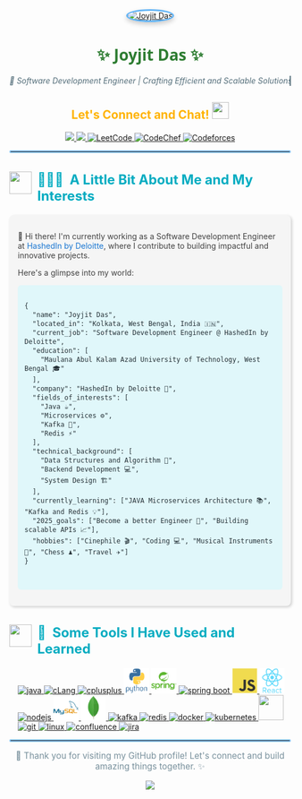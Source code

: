 <div align="center">
    <a href="https://github.com/joyjitdas3918" target="_blank">
        <img src="https://media.licdn.com/dms/image/v2/D4E03AQHDoC6Uj8Xscw/profile-displayphoto-shrink_400_400/profile-displayphoto-shrink_400_400/0/1725519214622?e=1749686400&v=beta&t=q3QmewIomt-fIcGoJnY9HWMcjenxFMEQUHEn24FdHuI"
             alt="Joyjit Das"
             width="150"
             height="150"
             style="border-radius: 50%;
                    border: 3px solid #64b5f6; /* A nice blue */
                    box-shadow: 0 4px 8px rgba(0, 0, 0, 0.2); /* Subtle shadow */
                    animation: pulse 2s infinite alternate;"
        >
    </a>
    <h1 align="center" style="color: #2e7d32; /* A vibrant green */
                       font-family: 'Segoe UI', Tahoma, Geneva, Verdana, sans-serif;
                       animation: fadeIn 1s ease-in-out;">
        ✨ Joyjit Das ✨
    </h1>
    <p align="center" style="color: #546e7a; /* A dark grey */
                       font-style: italic;
                       animation: fadeIn 1s ease-in-out 0.5s, typing 2.5s steps(40, end), blink-caret .75s step-end infinite;
                       white-space: nowrap;
                       overflow: hidden;
                       border-right: 0.15em solid #546e7a;">
        🚀 Software Development Engineer | Crafting Efficient and Scalable Solutions 💡
    </p>
    <h2 align="center" style="color: #ffb300; /* A warm amber */
                           animation: fadeInUp 1s ease-in-out 1s;">
        Let's Connect and Chat! <img src="https://raw.githubusercontent.com/MartinHeinz/MartinHeinz/master/wave.gif" width="30" height="30">
    </h2>
    <p align="center">
        <a href="https://www.linkedin.com/in/joyjit-das/">
            <img height="50" src="https://img.shields.io/badge/LinkedIn-%230077B5.svg?style=for-the-badge&logo=linkedin&logoColor=white"/>
        </a>
        <a href="https://www.instagram.com/joyjit_codes/">
            <img height="50" src="https://img.shields.io/badge/Instagram-%23E4405F.svg?style=for-the-badge&logo=instagram&logoColor=white"/>
        </a>
        <a href="[Your LeetCode Profile URL]" target="_blank">
            <img height="50" src="https://img.shields.io/badge/LeetCode-FFA116?style=for-the-badge&logo=leetcode&logoColor=black" alt="LeetCode">
        </a>
        <a href="[Your CodeChef Profile URL]" target="_blank">
            <img height="50" src="https://img.shields.io/badge/CodeChef-%23ED7717.svg?style=for-the-badge&logo=codechef&logoColor=white" alt="CodeChef">
        </a>
        <a href="[Your Codeforces Profile URL]" target="_blank">
            <img height="50" src="https://img.shields.io/badge/Codeforces-%234CAF50.svg?style=for-the-badge&logo=codeforces&logoColor=white" alt="Codeforces">
        </a>
    </p>
</div>
<hr style="border: 2px solid #90caf9; /* A lighter blue */ border-radius: 5px;">

<h2 style="color: #00acc1; /* A teal color */
                   font-size: 1.7em;
                   animation: slideInLeft 1s ease-in-out;">
    <img src="https://raw.githubusercontent.com/devicons/devicon/master/icons/code/code-badge.svg" align="left" width="40" height="40" style="margin-right: 10px;">
    👨🏻‍💻 &nbsp;A Little Bit About Me and My Interests
</h2>
<div style="animation: slideInRight 1s ease-in-out; padding: 15px; background-color: #f5f5f5; border-radius: 8px; box-shadow: 2px 2px 5px #ccc;">
    <p style="color: #424242;">
        👋 Hi there! I'm currently working as a Software Development Engineer at <a href="https://www2.deloitte.com/in/en.html" target="_blank" style="color: #1976d2; text-decoration: none;">HashedIn by Deloitte</a>, where I contribute to building impactful and innovative projects.
    </p>
    <p style="color: #424242;">
        Here's a glimpse into my world:
    </p>
    <pre style="background-color: #e0f7fa; /* A light cyan */ padding: 12px; border-radius: 6px; color:#263238; font-family: 'Consolas', monospace; overflow-x: auto;">
        <code>
{
  "name": "Joyjit Das",
  "located_in": "Kolkata, West Bengal, India 🇮🇳",
  "current_job": "Software Development Engineer @ HashedIn by Deloitte",
  "education": [
    "Maulana Abul Kalam Azad University of Technology, West Bengal 🎓"
  ],
  "company": "HashedIn by Deloitte 🏢",
  "fields_of_interests": [
    "Java ☕",
    "Microservices ⚙️",
    "Kafka 🚀",
    "Redis ⚡"
  ],
  "technical_background": [
    "Data Structures and Algorithm 🧠",
    "Backend Development 💻",
    "System Design 🏗️"
  ],
  "currently_learning": ["JAVA Microservices Architecture 📚", "Kafka and Redis 💡"],
  "2025_goals": ["Become a better Engineer 💪", "Building scalable APIs 📈"],
  "hobbies": ["Cinephile 🎬", "Coding 💻", "Musical Instruments 🎸", "Chess ♟️", "Travel ✈️"]
}
        </code>
    </pre>
</div>
<h2 style="color: #00acc1; /* A teal color */
                   font-size: 1.7em;
                   animation: slideInLeft 1s ease-in-out;">
    <img src="https://raw.githubusercontent.com/devicons/devicon/master/icons/terminal/terminal-badge.svg" align="left" width="40" height="40" style="margin-right: 10px;">
    🚀 &nbsp;Some Tools I Have Used and Learned
</h2>
<p align="left" style="animation: fadeIn 1s ease-in-out 0.8s; padding-left: 15px;">
    <a href="https://www.java.com" target="_blank"> <img src="https://cdn.jsdelivr.net/gh/devicons/devicon/icons/java/java-original.svg" alt="java" width="45" height="45"/> </a>
    <a href="https://www.cprogramming.com/" target="_blank"> <img src="https://cdn.jsdelivr.net/gh/devicons/devicon/icons/c/c-original.svg" alt="cLang" width="45" height="45"/> </a>
    <a href="https://www.w3schools.com/cpp/" target="_blank"> <img src="https://cdn.jsdelivr.net/gh/devicons/devicon/icons/cplusplus/cplusplus-original.svg" alt="cplusplus" width="45" height="45"/> </a>
    <a href="https://www.python.org" target="_blank"> <img src="https://raw.githubusercontent.com/devicons/devicon/master/icons/python/python-original-wordmark.svg" alt="python" width="45" height="45"/> </a>
    <a href="https://spring.io/" target="_blank"> <img src="https://raw.githubusercontent.com/devicons/devicon/master/icons/spring/spring-original-wordmark.svg" alt="spring" width="45" height="45" /> </a>
    <a href="https://spring.io/projects/spring-boot" target="_blank"> <img src="https://cdn.jsdelivr.net/gh/devicons/devicon/icons/springboot/springboot-original-wordmark.svg" alt="spring boot" width="45" height="45" /> </a>
    <a href="https://developer.mozilla.org/en-US/docs/Web/JavaScript" target="_blank"> <img src="https://raw.githubusercontent.com/devicons/devicon/master/icons/javascript/javascript-original.svg" alt="javascript" width="45" height="45" /> </a>
    <a href="https://react.dev/" target="_blank"> <img src="https://raw.githubusercontent.com/devicons/devicon/master/icons/react/react-original-wordmark.svg" alt="react" width="45" height="45" /> </a>
    <a href="https://nodejs.org" target="_blank"> <img src="https://cdn.jsdelivr.net/gh/devicons/devicon/icons/nodejs/nodejs-original-wordmark.svg" alt="nodejs" width="45" height="45" /> </a>
    <a href="https://www.mysql.com/" target="_blank"> <img src="https://raw.githubusercontent.com/devicons/devicon/master/icons/mysql/mysql-original-wordmark.svg" alt="mysql" width="45" height="45" /> </a>
    <a href="https://www.mongodb.com/" target="_blank"> <img src="https://raw.githubusercontent.com/devicons/devicon/master/icons/mongodb/mongodb-original.svg" alt="mongodb" width="45" height="45" /> </a>
    <a href="https://kafka.apache.org/" target="_blank"> <img src="https://cdn.jsdelivr.net/gh/devicons/devicon/icons/apachekafka/apachekafka-original-wordmark.svg" alt="kafka" width="45" height="45"/> </a>
    <a href="https://redis.io/" target="_blank"> <img src="https://cdn.jsdelivr.net/gh/devicons/devicon/icons/redis/redis-original-wordmark.svg" alt="redis" width="45" height="45" /> </a>
    <a href="https://www.docker.com/" target="_blank"> <img src="https://cdn.jsdelivr.net/gh/devicons/devicon/icons/docker/docker-original.svg" alt="docker" width="45" height="45"/> </a>
    <a href="https://kubernetes.io/" target="_blank"> <img src="https://cdn.jsdelivr.net/gh/devicons/devicon/icons/kubernetes/kubernetes-plain.svg" alt="kubernetes" width="45" height="45"/> </a>
    <a href="https://aws.amazon.com" target="_blank"> <img src="https://cdn.jsdelivr.net/gh/devicons/devicon/icons/amazonwebservices/amazonwebservices-plain-wordmark.svg" width="45" height="45"/> </a>
    <a href="https://git-scm.com/" target="_blank"> <img src="https://cdn.jsdelivr.net/gh/devicons/devicon/icons/git/git-original.svg" alt="git" width="45" height="45"/> </a>
    <a href="https://www.linux.org/" target="_blank"> <img src="https://cdn.jsdelivr.net/gh/devicons/devicon/icons/linux/linux-original.svg" alt="linux" width="45" height="45"/> </a>
    <a href="https://www.atlassian.com/software/confluence" target="_blank"> <img src="https://cdn.jsdelivr.net/gh/devicons/devicon/icons/confluence/confluence-original-wordmark.svg" alt="confluence" width="45" height="45"/> </a>
    <a href="https://www.atlassian.com/software/jira" target="_blank"> <img src="https://cdn.jsdelivr.net/gh/devicons/devicon/icons/jira/jira-original-wordmark.svg" alt="jira" width="45" height="45"/> </a>
</p>

<hr style="border: 2px solid #90caf9; /* A lighter blue */ border-radius: 5px;">

<div align="center">
    <p style="color: #78909c; font-size: 1.1em; animation: fadeIn 1s ease-in-out 1.2s;">
        🙏 Thank you for visiting my GitHub profile! Let's connect and build amazing things together. ✨
    </p>
    <img src="https://raw.githubusercontent.com/MartinHeinz/MartinHeinz/master/astronaut.gif" width="80">
</div>

